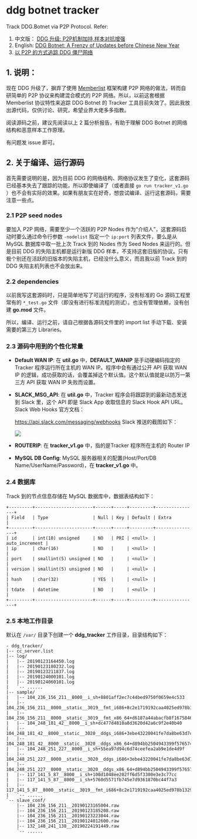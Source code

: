 # ddg botnet tracker

Track DDG.Botnet via P2P Protocol. Refer: 

1. 中文版： [DDG 升级: P2P机制加持,样本对抗增强](https://blog.netlab.360.com/dog-recent-updates-p2p-adopted-and-anti-analysis-enhanced/)
2. English: [DDG Botnet: A Frenzy of Updates before Chinese New Year](https://blog.netlab.360.com/ddg-botnet-a-frenzy-of-updates-before-chinese-new-year-2/)
3. [以 P2P 的方式追踪 DDG 僵尸网络](https://jiayu0x.com/2019/04/11/track-ddg-botnet-by-p2p-protocol/)

## 1. 说明：

现在 DDG 升级了，摒弃了使用 [Memberlist](https://github.com/0xjiayu/memberlist) 框架构建 P2P 网络的做法，转而自研简单的 P2P 协议来构建混合模式的 P2P 网络。所以，以前这套根据 Memberlist 协议特性来追踪 DDG Botnet 的 Tracker 工具目前失效了。因此我放出源代码，仅供讨论、研究，希望业界大佬多多指教。

阅读源码之前，建议先阅读以上 2 篇分析报告，有助于理解 DDG Botnet 的网络结构和恶意样本工作原理。

有问题发 issue 即可。

## 2. 关于编译、运行源码

首先需要说明的是，因为目前 DDG 的网络结构、网络协议发生了变化，这套源码已经基本失去了跟踪的功能，所以即使编译了（或者直接 `go run tracker_v1.go` ）也不会有实际的效果。如果有朋友实在好奇，想尝试编译、运行这套源码，需要注意一些点。

### 2.1 P2P seed nodes

要加入 P2P 网络，需要至少一个活跃的 P2P Nodes 作为“介绍人”，这套源码启动时要么通过命令行参数 `-nodelist` 指定一个 `ip:port` 列表文件，要么是从 MySQL 数据库中取一批上次 Track 到的 Nodes 作为 Seed Nodes 来运行的。但是目前 DDG 的失陷主机都是运行新版 DDG 样本，不支持这套旧版的协议。只有极个别还在活跃的旧版本的失陷主机，已经没什么意义，而且我以前 Track 到的 DDG 失陷主机列表也不会放出来。

### 2.2 dependencies

以前我写这套源码时，只是简单地写了可运行的程序，没有标准的 Go 源码工程里常有的 `*_test.go` 文件（即没有进行标准流程的测试）。也没有管理依赖，没有创建 **go.mod** 文件。

所以，编译、运行之前，请自己根据各源码文件里的 import list 手动下载、安装需要的第三方 Libraries。

### 2.3 源码中用到的个性化常量

- **Default WAN IP**: 在 **util.go** 中，**DEFAULT_WANIP** 是手动硬编码指定的 Tracker 程序运行所在主机的 WAN IP。程序中会有通过公开 API 获取 WAN IP 的逻辑，成功获取的话，会覆盖掉这个默认值。这个默认值就是以防万一第三方 API 获取 WAN IP 失败而设置。

- **SLACK_MSG_API**: 在 **util.go** 中，Tracker 程序会将跟踪到的最新动态发送到 Slack 里，这个 API 即是  Slack App 收取信息的 Slack Hook API URL。Slack Web Hooks 官方文档：

  https://api.slack.com/messaging/webhooks
  Slack 推送的截图如下：

  ![](https://jiayu0x.com/imgs/botnet_tracker_slack_msg.png)

- **ROUTERIP**: 在 **tracker_v1.go** 中，指的是Tracker 程序所在主机的 Router IP
- **MySQL DB Config**: MySQL 服务器相关的配置(Host/Port/DB Name/UserName/Password)，在 **tracker_v1.go** 中。

### 2.4 数据库

Track 到的节点信息存储在 MySQL 数据库中，数据表结构如下：

```
+---------+----------------------+------+-----+---------+----------------+
| Field   | Type                 | Null | Key | Default | Extra          |
+---------+----------------------+------+-----+---------+----------------+
| id      | int(10) unsigned     | NO   | PRI | <null>  | auto_increment |
| ip      | char(16)             | NO   |     | <null>  |                |
| port    | smallint(5) unsigned | NO   |     | <null>  |                |
| version | smallint(5) unsigned | NO   |     | <null>  |                |
| hash    | char(32)             | YES  |     | <null>  |                |
| tdate   | datetime             | NO   |     | <null>  |                |
+---------+----------------------+------+-----+---------+----------------+
```

### 2.5 本地工作目录

默认在 `/var/` 目录下创建一个 **ddg_tracker** 工作目录，目录结构如下：

```
- ddg_tracker/
|-- cc_server.list
|-- log/
|   |-- 20190123164450.log
|   |-- 20190123180232.log
|   |-- 20190123211837.log
|   |-- 20190124000101.log
|   |-- 20190124060101.log
|   `-- ......
|-- sample/
|   |-- 104_236_156_211__8000__i_sh+8801aff2ec7c44bed9750f0659e4c533
|   |-- 104_236_156_211__8000__static__3019__fmt_i686+8c2e1719192caa4025ed978b132988d6
|   |-- 104_236_156_211__8000__static__3019__fmt_x86_64+d6187a44abacfb8f167584668e02c918
|   |-- 104_248_181_42__8000__i_sh+dc477d4810a8d3620d42a6c9f2e40b40
|   |-- 104_248_181_42__8000__static__3020__ddgs_i686+3ebe43220041fe7da8be63d7c758e1a8
|   |-- 104_248_181_42__8000__static__3020__ddgs_x86_64+d894bb2504943399f57657472e46c07d
|   |-- 104_248_251_227__8000__i_sh+55ea97d94c6d74ceefea2ab9e1de4d9f
|   |-- 104_248_251_227__8000__static__3020__ddgs_i686+3ebe43220041fe7da8be63d7c758e1a8
|   |-- 104_248_251_227__8000__static__3020__ddgs_x86_64+d894bb2504943399f57657472e46c07d
|   |-- 117_141_5_87__8000__i_sh+100d1048ee202ff6d5f3300e3e3c77cc
|   |-- 117_141_5_87__8000__i_sh+5760d5571fb745e7d9361870bc44f7a3
|   |-- 117_141_5_87__8000__static__3019__fmt_i686+8c2e1719192caa4025ed978b132988d6
|   `-- ......
`-- slave_conf/
    |-- 104_236_156_211__20190123165004.raw
    |-- 104_236_156_211__20190123185208.raw
    |-- 104_236_156_211__20190123223044.raw
    |-- 104_236_156_211__20190124012600.raw
    |-- 132_148_241_138__20190224191449.raw
    `-- ......
```

